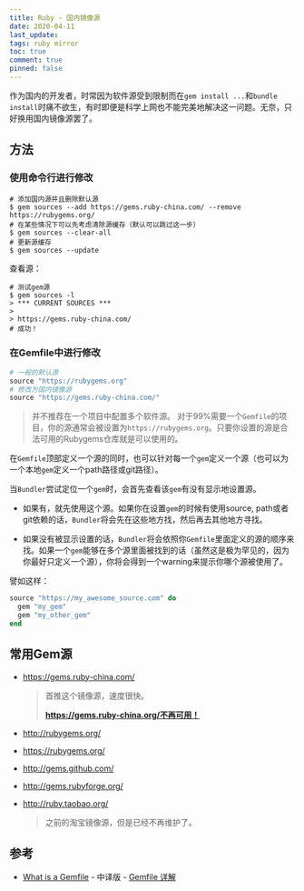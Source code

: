 ```yaml
---
title: Ruby - 国内镜像源
date: 2020-04-11
last_update:
tags: ruby mirror
toc: true
comment: true
pinned: false
---
```


作为国内的开发者，时常因为软件源受到限制而在`gem install ...`和`bundle install`时痛不欲生，有时即便是科学上网也不能完美地解决这一问题。无奈，只好换用国内镜像源罢了。

## 方法

### 使用命令行进行修改

```shell
# 添加国内源并且删除默认源
$ gem sources --add https://gems.ruby-china.com/ --remove https://rubygems.org/
# 在某些情况下可以先考虑清除源缓存（默认可以跳过这一步）
$ gem sources --clear-all
# 更新源缓存
$ gem sources --update
```

查看源：

```shell
# 测试gem源
$ gem sources -l
> *** CURRENT SOURCES ***
> 
> https://gems.ruby-china.com/
# 成功！
```

### 在Gemfile中进行修改

```ruby
# 一般的默认源
source "https://rubygems.org"
# 修改为国内镜像源
source "https://gems.ruby-china.com/"
```

> 并不推荐在一个项目中配置多个软件源。 对于99%需要一个`Gemfile`的项目，你的源通常会被设置为`https://rubygems.org`。只要你设置的源是合法可用的Rubygems仓库就是可以使用的。

在`Gemfile`顶部定义一个源的同时，也可以针对每一个`gem`定义一个源（也可以为一个本地`gem`定义一个path路径或git路径）。

当`Bundler`尝试定位一个`gem`时，会首先查看该`gem`有没有显示地设置源。

- 如果有，就先使用这个源。如果你在设置`gem`的时候有使用source, path或者git依赖的话，`Bundler`将会先在这些地方找，然后再去其他地方寻找。

- 如果没有被显示设置的话，`Bundler`将会依照你`Gemfile`里面定义的源的顺序来找。如果一个`gem`能够在多个源里面被找到的话（虽然这是极为罕见的，因为你最好只定义一个源），你将会得到一个warning来提示你哪个源被使用了。

譬如这样：

```ruby
source "https://my_awesome_source.com" do
  gem "my_gem"
  gem "my_other_gem"
end
```

## 常用Gem源

- https://gems.ruby-china.com/

  > 首推这个镜像源，速度很快。
  >
  > **https://gems.ruby-china.org/不再可用！**

- http://rubygems.org/

- https://rubygems.org/

- http://gems.github.com/

- http://gems.rubyforge.org/

- http://ruby.taobao.org/

  > 之前的淘宝镜像源，但是已经不再维护了。

## 参考

- [What is a Gemfile](https://tosbourn.com/what-is-the-gemfile/) - 中译版 - [Gemfile 详解](https://blog.csdn.net/efvn2008/article/details/48392047)

